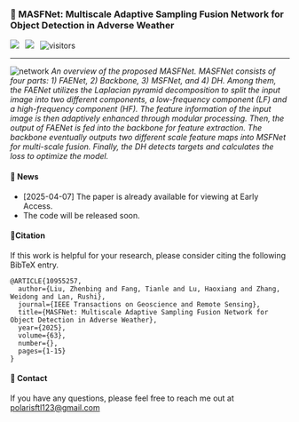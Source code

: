 ### 📖 MASFNet: Multiscale Adaptive Sampling Fusion Network for Object Detection in Adverse Weather
<a href="https://ieeexplore.ieee.org/document/10955257" target="_blank"><img src="https://img.shields.io/badge/%F0%9F%93%9A Paper-IEEE-blue"></a>&ensp;
<a href="https://huggingface.co/spaces/PolarisFTL/MASFNet" target="_blank"><img src="https://img.shields.io/badge/%F0%9F%A4%97%20Hugging%20Face-Demos-blue"></a>&ensp;
![visitors](https://visitor-badge.laobi.icu/badge?page_id=PolarisFTL.MASFNet) <br />

---

![network](https://github.com/user-attachments/assets/1deeb63b-003e-4163-8b77-5f8cfc42194d)
*An overview of the proposed MASFNet. MASFNet consists of four parts: 1) FAENet, 2) Backbone, 3) MSFNet, and 4) DH. Among them, the FAENet utilizes the Laplacian pyramid decomposition to split the input image into two different components, a low-frequency component (LF) and a high-frequency component (HF). The feature information of the input image is then adaptively enhanced through modular processing. Then, the output of FAENet is fed into the backbone for feature extraction. The backbone eventually outputs two different scale feature maps into MSFNet for multi-scale fusion. Finally, the DH detects targets and calculates the loss to optimize the model.*

#### 📢 News
<ul>
<li>[2025-04-07] The paper is already available for viewing at Early Access.
<li> The code will be released soon.
</ul>

#### 🔗Citation
If this work is helpful for your research, please consider citing the following BibTeX entry.
```
@ARTICLE{10955257,
  author={Liu, Zhenbing and Fang, Tianle and Lu, Haoxiang and Zhang, Weidong and Lan, Rushi},
  journal={IEEE Transactions on Geoscience and Remote Sensing}, 
  title={MASFNet: Multiscale Adaptive Sampling Fusion Network for Object Detection in Adverse Weather}, 
  year={2025},
  volume={63},
  number={},
  pages={1-15}
}
```

#### 📨 Contact
If you have any questions, please feel free to reach me out at polarisftl123@gmail.com
